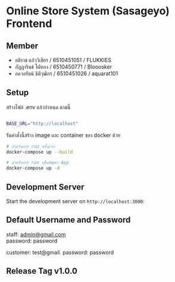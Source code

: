 #  Online Store System (Sasageyo) Frontend

## Member

- อติราช แก้ววิเชียร / 6510451051 / FLUKKIES
- ภัฎฎารินธ์ ไฝ่ทอง / 6510450771 / Blooosker
- อควอรัตน์ ธิติวุฒิกร / 6510451026 / aquarat101

## Setup

สร้างไฟล์ .env แล้วกำหนด ตามนี้

```bash

BASE_URL="http://localhost"

```

รันคำสั่งนี้สร้าง image และ container ของ docker ด้วย

```bash
# สำหรับการ run ครั้งแรก
docker-compose up --build

# สำหรับการ run เพื่อพัฒนา App
docker-compose up -d
```


## Development Server

Start the development server on `http://localhost:3000`:


## Default Username and Password

staff: admin@gmail.com    
password: password

customer: test@gmail.
password: password

## Release Tag v1.0.0